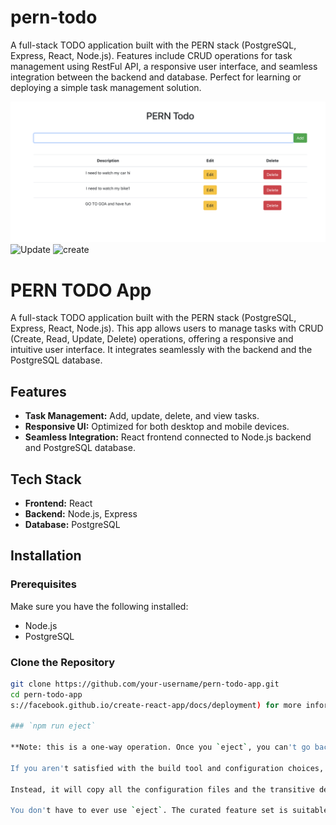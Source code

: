 # pern-todo
A full-stack TODO application built with the PERN stack (PostgreSQL, Express, React, Node.js). Features include CRUD operations for task management using RestFul API, a responsive user interface, and seamless integration between the backend and database. Perfect for learning or deploying a simple task management solution.

![app](images/app.png)
![Update](images/update.png)
![create](images/createpng)




# PERN TODO App

A full-stack TODO application built with the PERN stack (PostgreSQL, Express, React, Node.js). This app allows users to manage tasks with CRUD (Create, Read, Update, Delete) operations, offering a responsive and intuitive user interface. It integrates seamlessly with the backend and the PostgreSQL database.

## Features

- **Task Management:** Add, update, delete, and view tasks.
- **Responsive UI:** Optimized for both desktop and mobile devices.
- **Seamless Integration:** React frontend connected to Node.js backend and PostgreSQL database.

## Tech Stack

- **Frontend:** React
- **Backend:** Node.js, Express
- **Database:** PostgreSQL

## Installation

### Prerequisites

Make sure you have the following installed:

- Node.js
- PostgreSQL

### Clone the Repository

```bash
git clone https://github.com/your-username/pern-todo-app.git
cd pern-todo-app
s://facebook.github.io/create-react-app/docs/deployment) for more information.

### `npm run eject`

**Note: this is a one-way operation. Once you `eject`, you can't go back!**

If you aren't satisfied with the build tool and configuration choices, you can `eject` at any time. This command will remove the single build dependency from your project.

Instead, it will copy all the configuration files and the transitive dependencies (webpack, Babel, ESLint, etc) right into your project so you have full control over them. All of the commands except `eject` will still work, but they will point to the copied scripts so you can tweak them. At this point you're on your own.

You don't have to ever use `eject`. The curated feature set is suitable for small and middle deployments, and you shouldn't feel obligated to use this feature. However we understand that this tool wouldn't be useful if you couldn't customize it when you are ready for it.
